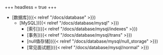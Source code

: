 +++
headless = true
+++

- [数据库]({{< relref "/docs/database" >}})
  - [MySQL]({{< relref "/docs/database/mysql" >}})
    - [索引]({{< relref "/docs/database/mysql/indexes" >}})
    - [事务]({{< relref "/docs/database/mysql/trans" >}})
    - [null值存储]({{< relref "/docs/database/mysql/null_storage" >}})
    - [常见面试题]({{< relref "/docs/database/mysql/normal" >}})